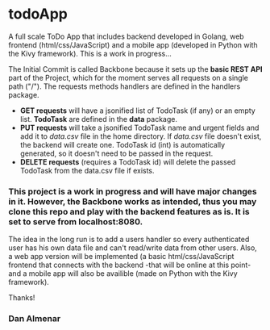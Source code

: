 # todoApp
A full scale ToDo App that includes backend developed in Golang, web frontend (html/css/JavaScript) and a mobile app (developed in Python with the Kivy framework). This is a work in progress...

The Initial Commit is called Backbone because it sets up the **basic REST API** part of the Project, which for the moment serves all requests on a single path ("/"). The requests methods handlers are defined in the handlers package.
- **GET requests** will have a jsonified list of TodoTask (if any) or an empty list. **TodoTask** are defined in the **data** package.
- **PUT requests** will take a jsonified TodoTask name and urgent fields and add it to *data.csv* file in the home directory. If *data.csv* file doesn't exist, the backend will create one. TodoTask id (int) is automatically generated, so it doesn't need to be passed in the request.
- **DELETE requests** (requires a TodoTask id) will delete the passed TodoTask from the data.csv file if exists.

### This project is a work in progress and will have major changes in it. However, the Backbone works as intended, thus you may clone this repo and play with the backend features as is. It is set to serve from localhost:8080.

The idea in the long run is to add a users handler so every authenticated user has his own data file and can't read/write data from other users.
Also, a web app version will be implemented (a basic html/css/JavaScript frontend that connects with the backend -that will be online at this point- and a mobile app will also be availible (made on Python with the Kivy framework).

Thanks!
### Dan Almenar
